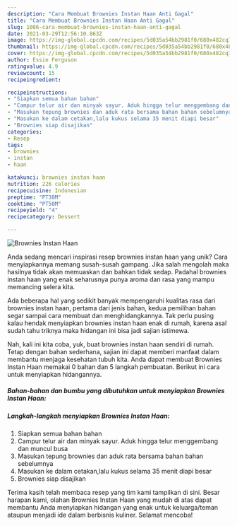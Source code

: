 ```yaml
---
description: "Cara Membuat Brownies Instan Haan Anti Gagal"
title: "Cara Membuat Brownies Instan Haan Anti Gagal"
slug: 1086-cara-membuat-brownies-instan-haan-anti-gagal
date: 2021-03-29T12:56:10.863Z
image: https://img-global.cpcdn.com/recipes/5d035a54bb2981f0/680x482cq70/brownies-instan-haan-foto-resep-utama.jpg
thumbnail: https://img-global.cpcdn.com/recipes/5d035a54bb2981f0/680x482cq70/brownies-instan-haan-foto-resep-utama.jpg
cover: https://img-global.cpcdn.com/recipes/5d035a54bb2981f0/680x482cq70/brownies-instan-haan-foto-resep-utama.jpg
author: Essie Ferguson
ratingvalue: 4.9
reviewcount: 15
recipeingredient:

recipeinstructions:
- "Siapkan semua bahan bahan"
- "Campur telur air dan minyak sayur. Aduk hingga telur menggembang dan muncul busa"
- "Masukan tepung brownies dan aduk rata bersama bahan bahan sebelumnya"
- "Masukan ke dalam cetakan,lalu kukus selama 35 menit diapi besar"
- "Brownies siap disajikan"
categories:
- Resep
tags:
- brownies
- instan
- haan

katakunci: brownies instan haan 
nutrition: 226 calories
recipecuisine: Indonesian
preptime: "PT38M"
cooktime: "PT50M"
recipeyield: "4"
recipecategory: Dessert

---
```



![Brownies Instan Haan](https://img-global.cpcdn.com/recipes/5d035a54bb2981f0/680x482cq70/brownies-instan-haan-foto-resep-utama.jpg)

Anda sedang mencari inspirasi resep brownies instan haan yang unik? Cara menyiapkannya memang susah-susah gampang. Jika salah mengolah maka hasilnya tidak akan memuaskan dan bahkan tidak sedap. Padahal brownies instan haan yang enak seharusnya punya aroma dan rasa yang mampu memancing selera kita.



Ada beberapa hal yang sedikit banyak mempengaruhi kualitas rasa dari brownies instan haan, pertama dari jenis bahan, kedua pemilihan bahan segar sampai cara membuat dan menghidangkannya. Tak perlu pusing kalau hendak menyiapkan brownies instan haan enak di rumah, karena asal sudah tahu triknya maka hidangan ini bisa jadi sajian istimewa.


Nah, kali ini kita coba, yuk, buat brownies instan haan sendiri di rumah. Tetap dengan bahan sederhana, sajian ini dapat memberi manfaat dalam membantu menjaga kesehatan tubuh kita. Anda dapat membuat Brownies Instan Haan memakai 0 bahan dan 5 langkah pembuatan. Berikut ini cara untuk menyiapkan hidangannya.

<!--inarticleads1-->

##### Bahan-bahan dan bumbu yang dibutuhkan untuk menyiapkan Brownies Instan Haan:





<!--inarticleads2-->

##### Langkah-langkah menyiapkan Brownies Instan Haan:

1. Siapkan semua bahan bahan
1. Campur telur air dan minyak sayur. Aduk hingga telur menggembang dan muncul busa
1. Masukan tepung brownies dan aduk rata bersama bahan bahan sebelumnya
1. Masukan ke dalam cetakan,lalu kukus selama 35 menit diapi besar
1. Brownies siap disajikan




Terima kasih telah membaca resep yang tim kami tampilkan di sini. Besar harapan kami, olahan Brownies Instan Haan yang mudah di atas dapat membantu Anda menyiapkan hidangan yang enak untuk keluarga/teman ataupun menjadi ide dalam berbisnis kuliner. Selamat mencoba!
